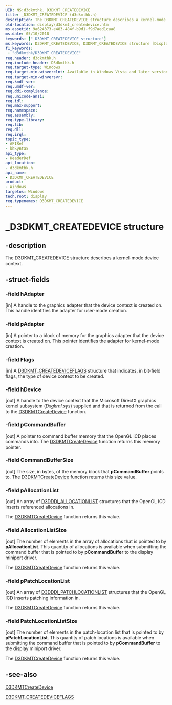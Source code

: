 ```yaml
---
UID: NS:d3dkmthk._D3DKMT_CREATEDEVICE
title: _D3DKMT_CREATEDEVICE (d3dkmthk.h)
description: The D3DKMT_CREATEDEVICE structure describes a kernel-mode device context.
old-location: display\d3dkmt_createdevice.htm
ms.assetid: 9a624373-e483-484f-b9d1-f9d7aed1caa8
ms.date: 05/10/2018
keywords: ["_D3DKMT_CREATEDEVICE structure"]
ms.keywords: D3DKMT_CREATEDEVICE, D3DKMT_CREATEDEVICE structure [Display Devices], OpenGL_Structs_ed68c4a8-21a9-4754-8909-666a581f7759.xml, _D3DKMT_CREATEDEVICE, d3dkmthk/D3DKMT_CREATEDEVICE, display.d3dkmt_createdevice
f1_keywords:
 - "d3dkmthk/D3DKMT_CREATEDEVICE"
req.header: d3dkmthk.h
req.include-header: D3dkmthk.h
req.target-type: Windows
req.target-min-winverclnt: Available in Windows Vista and later versions of the Windows operating systems.
req.target-min-winversvr: 
req.kmdf-ver: 
req.umdf-ver: 
req.ddi-compliance: 
req.unicode-ansi: 
req.idl: 
req.max-support: 
req.namespace: 
req.assembly: 
req.type-library: 
req.lib: 
req.dll: 
req.irql: 
topic_type:
- APIRef
- kbSyntax
api_type:
- HeaderDef
api_location:
- d3dkmthk.h
api_name:
- D3DKMT_CREATEDEVICE
product:
- Windows
targetos: Windows
tech.root: display
req.typenames: D3DKMT_CREATEDEVICE
---
```


# _D3DKMT_CREATEDEVICE structure


## -description


The D3DKMT_CREATEDEVICE structure describes a kernel-mode device context.


## -struct-fields




### -field hAdapter

[in] A handle to the graphics adapter that the device context is created on. This handle identifies the adapter for user-mode creation. 


### -field pAdapter

[in] A pointer to a block of memory for the graphics adapter that the device context is created on. This pointer identifies the adapter for kernel-mode creation. 


### -field Flags

[in] A <a href="https://docs.microsoft.com/windows-hardware/drivers/ddi/d3dkmthk/ns-d3dkmthk-_d3dkmt_createdeviceflags">D3DKMT_CREATEDEVICEFLAGS</a> structure that indicates, in bit-field flags, the type of device context to be created.


### -field hDevice

[out] A handle to the device context that the Microsoft DirectX graphics kernel subsystem (<i>Dxgkrnl.sys</i>) supplied and that is returned from the call to the <a href="https://docs.microsoft.com/windows-hardware/drivers/ddi/d3dkmthk/nf-d3dkmthk-d3dkmtcreatedevice">D3DKMTCreateDevice</a> function.


### -field pCommandBuffer

[out] A pointer to command buffer memory that the OpenGL ICD places commands into. The <a href="https://docs.microsoft.com/windows-hardware/drivers/ddi/d3dkmthk/nf-d3dkmthk-d3dkmtcreatedevice">D3DKMTCreateDevice</a> function returns this memory pointer.


### -field CommandBufferSize

[out] The size, in bytes, of the memory block that <b>pCommandBuffer</b> points to. The <a href="https://docs.microsoft.com/windows-hardware/drivers/ddi/d3dkmthk/nf-d3dkmthk-d3dkmtcreatedevice">D3DKMTCreateDevice</a> function returns this size value.


### -field pAllocationList

[out] An array of <a href="https://docs.microsoft.com/windows-hardware/drivers/ddi/d3dukmdt/ns-d3dukmdt-_d3dddi_allocationlist">D3DDDI_ALLOCATIONLIST</a> structures that the OpenGL ICD inserts referenced allocations in.

The <a href="https://docs.microsoft.com/windows-hardware/drivers/ddi/d3dkmthk/nf-d3dkmthk-d3dkmtcreatedevice">D3DKMTCreateDevice</a> function returns this value. 


### -field AllocationListSize

[out] The number of elements in the array of allocations that is pointed to by <b>pAllocationList</b>. This quantity of allocations is available when submitting the command buffer that is pointed to by <b>pCommandBuffer</b> to the display miniport driver. 

The <a href="https://docs.microsoft.com/windows-hardware/drivers/ddi/d3dkmthk/nf-d3dkmthk-d3dkmtcreatedevice">D3DKMTCreateDevice</a> function returns this value. 


### -field pPatchLocationList

[out] An array of <a href="https://docs.microsoft.com/windows-hardware/drivers/ddi/d3dukmdt/ns-d3dukmdt-_d3dddi_patchlocationlist">D3DDDI_PATCHLOCATIONLIST</a> structures that the OpenGL ICD inserts patching information in.

The <a href="https://docs.microsoft.com/windows-hardware/drivers/ddi/d3dkmthk/nf-d3dkmthk-d3dkmtcreatedevice">D3DKMTCreateDevice</a> function returns this value. 


### -field PatchLocationListSize

[out] The number of elements in the patch-location list that is pointed to by <b>pPatchLocationList</b>. This quantity of patch locations is available when submitting the command buffer that is pointed to by <b>pCommandBuffer</b> to the display miniport driver. 

The <a href="https://docs.microsoft.com/windows-hardware/drivers/ddi/d3dkmthk/nf-d3dkmthk-d3dkmtcreatedevice">D3DKMTCreateDevice</a> function returns this value. 


## -see-also




<a href="https://docs.microsoft.com/windows-hardware/drivers/ddi/d3dkmthk/nf-d3dkmthk-d3dkmtcreatedevice">D3DKMTCreateDevice</a>



<a href="https://docs.microsoft.com/windows-hardware/drivers/ddi/d3dkmthk/ns-d3dkmthk-_d3dkmt_createdeviceflags">D3DKMT_CREATEDEVICEFLAGS</a>
 

 

